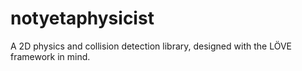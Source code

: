 # notyetaphysicist
A 2D physics and collision detection library, designed with the LÖVE framework in mind.

